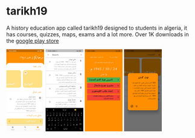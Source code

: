 # tarikh19

A history education app called tarikh19 designed to students in algeria, it has courses, quizzes, maps, exams and a lot more.
Over 1K downloads in the [google play store](https://play.google.com/store/apps/details?id=com.tarikh19.tarikh19)

<img src='readme_screenshots/1.jpg' width='100'>
<img src='readme_screenshots/2.jpg' width='100'>
<img src='readme_screenshots/3.jpg' width='100'>
<img src='readme_screenshots/4.jpg' width='100'>
